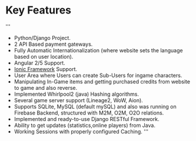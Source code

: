 # Key Features
'''
- Python/Django Project.
- 2 API Based payment gateways.
- Fully Automatic Internationalization (where website sets the language based on user location).
- Angular 2/5 Support.
- <a href="https://ionicframework.com/">Ionic Framework</a> Support.
- User Area where Users can create Sub-Users for ingame characters.
- Manipulating In-Game items and getting purchased credits from website to game and also reverse.
- Implemented Whirlpool2 (java) Hashing algorithms.
- Several game server support (Lineage2, WoW, Aion).
- Supports SQLite, MySQL (default mySQL) and also was running on Firebase Backend, structured with M2M, O2M, O2O relations.
- Implemented and ready-to-use Django RESTful Framework.
- Ability to get updates (statistics,online players) from Java.
- Working Sessions with properly configured Caching.
'''
